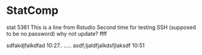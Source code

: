 # StatComp
stat 5361
This is a line from Rstudio
Second time for testing SSH (supposed to be no password)
why not update? 
ffff

sdfakdjfalkdfad 10:27.. .....
asdf;ljaldfjalkdsfjlaksdf 10:51